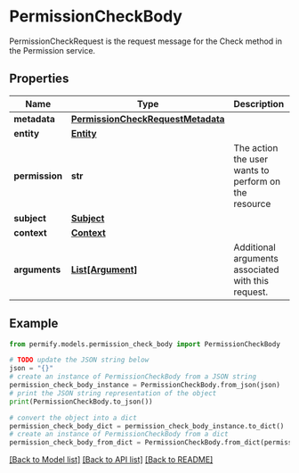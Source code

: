 # PermissionCheckBody

PermissionCheckRequest is the request message for the Check method in the Permission service.

## Properties

Name | Type | Description | Notes
------------ | ------------- | ------------- | -------------
**metadata** | [**PermissionCheckRequestMetadata**](PermissionCheckRequestMetadata.md) |  | [optional] 
**entity** | [**Entity**](Entity.md) |  | [optional] 
**permission** | **str** | The action the user wants to perform on the resource | [optional] 
**subject** | [**Subject**](Subject.md) |  | [optional] 
**context** | [**Context**](Context.md) |  | [optional] 
**arguments** | [**List[Argument]**](Argument.md) | Additional arguments associated with this request. | [optional] 

## Example

```python
from permify.models.permission_check_body import PermissionCheckBody

# TODO update the JSON string below
json = "{}"
# create an instance of PermissionCheckBody from a JSON string
permission_check_body_instance = PermissionCheckBody.from_json(json)
# print the JSON string representation of the object
print(PermissionCheckBody.to_json())

# convert the object into a dict
permission_check_body_dict = permission_check_body_instance.to_dict()
# create an instance of PermissionCheckBody from a dict
permission_check_body_from_dict = PermissionCheckBody.from_dict(permission_check_body_dict)
```
[[Back to Model list]](../README.md#documentation-for-models) [[Back to API list]](../README.md#documentation-for-api-endpoints) [[Back to README]](../README.md)



